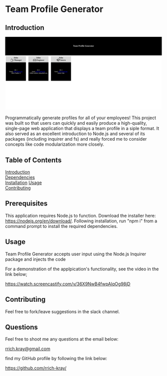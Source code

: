 # Team Profile Generator

## Introduction

![main screenshot](./assets/images/screen1.png)

Programmatically generate profiles for all of your employees! This project was built so that users can quickly and easily produce a high-quality, single-page web application that displays a team profile in a siple format. It also served as an excellent introduction to Node.js and several of its packages (including inquirer and fs) and really forced me to consider concepts like code modularization more closely.

## Table of Contents

[Introduction](#introduction)  
[Dependencies](#dependencies)  
[Installation](#Installation)
[Usage](#usage)  
[Contributing](#contributing)

## Prerequisites

This application requires Node.js to function. Download the installer here: https://nodejs.org/en/download/. Following installation, run "npm i" from a command prompt to install the required dependencies.

## Usage

Team Profile Generator accepts user input using the Node.js Inquirer package and injects the code

For a demonstration of the applpication's functionality, see the video in the link below;

https://watch.screencastify.com/v/36X9NwB4fwpAlqOg98jD

## Contributing

Feel free to fork/leave suggestions in the slack channel.

## Questions

Feel free to shoot me any questions at the email below:

rrich.kray@gmail.com

find my GitHub profile by following the link below:

https://github.com/rrich-kray/
